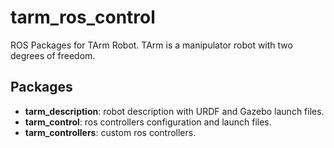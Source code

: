 # tarm_ros_control
ROS Packages for TArm Robot. TArm is a manipulator robot with two degrees of freedom.


## Packages
- **tarm_description**: robot description with URDF and Gazebo launch files.
- **tarm_control**: ros controllers configuration and launch files.
- **tarm_controllers**: custom ros controllers.